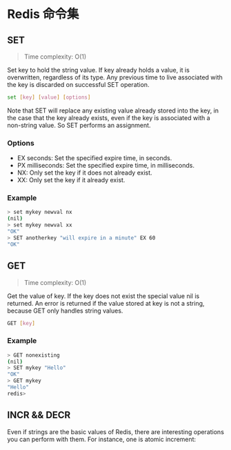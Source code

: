 # Redis 命令集

## SET

> Time complexity: O(1)

Set key to hold the string value. If key already holds a value, it is overwritten, regardless of its type. Any previous time to live associated with the key is discarded on successful SET operation.

```bash
set [key] [value] [options]
```

Note that SET will replace any existing value already stored into the key, in the case that the key already exists, even if the key is associated with a non-string value. So SET performs an assignment.

### Options

- EX seconds: Set the specified expire time, in seconds.
- PX milliseconds: Set the specified expire time, in milliseconds.
- NX: Only set the key if it does not already exist.
- XX: Only set the key if it already exist.

### Example

```bash
> set mykey newval nx
(nil)
> set mykey newval xx
"OK"
> SET anotherkey "will expire in a minute" EX 60
"OK"
```

## GET
 
> Time complexity: O(1)

Get the value of key. If the key does not exist the special value nil is returned. An error is returned if the value stored at key is not a string, because GET only handles string values.

```bash
GET [key]
```

### Example

```bash
> GET nonexisting
(nil)
> SET mykey "Hello"
"OK"
> GET mykey
"Hello"
redis> 
```

## INCR && DECR

Even if strings are the basic values of Redis, there are interesting operations you can perform with them. For instance, one is atomic increment:
